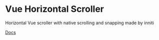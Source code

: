# Vue Horizontal Scroller

Horizontal Vue scroller with native scrolling and snapping made by inniti

[Docs](https://vue-horizontal-scroller.inniti.de)